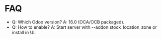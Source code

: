 # FAQ

- Q: Which Odoo version? A: 16.0 (OCA/OCB packaged).
- Q: How to enable? A: Start server with --addon stock_location_zone or install in UI.
